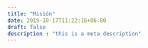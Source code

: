 ```yaml
---
title: "Misión"
date: 2019-10-17T11:22:16+06:00
draft: false
description : "this is a meta description"
---
```

